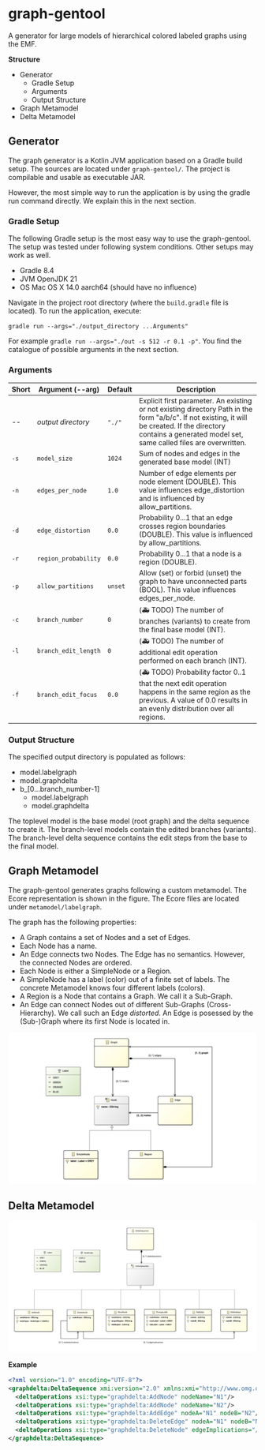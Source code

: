 # graph-gentool

A generator for large models of hierarchical colored labeled graphs using the EMF. 

**Structure**

* Generator
  * Gradle Setup
  * Arguments
  * Output Structure
* Graph Metamodel
* Delta Metamodel 

## Generator

The graph generator is a Kotlin JVM application based on a Gradle build setup.
The sources are located under ``graph-gentool/``. The project is compilable and usable as executable JAR.

However, the most simple way to run the application is by using the gradle run command directly. We explain this in the next section.

### Gradle Setup

The following Gradle setup is the most easy way to use the graph-gentool. The setup was tested under following system conditions. Other setups may work as well.

* Gradle        8.4
* JVM           OpenJDK 21
* OS            Mac OS X 14.0 aarch64 (should have no influence)

Navigate in the project root directory (where the ``build.gradle`` file is located). 
To run the application, execute:

```
gradle run --args="./output_directory ...Arguments" 
```
For example ``gradle run --args="./out -s 512 -r 0.1 -p"``. You find the catalogue of possible arguments in the next section.

### Arguments

Short | Argument (--arg)| Default | Description
--- | --- | --- | ---
-- | *output directory*  | ``"./"`` |                Explicit first parameter. An existing or not existing directory Path in the form "a/b/c". If not existing, it will be created. If the directory contains a generated model set, same called files are overwritten.
``-s``|  ``model_size``     | ``1024`` |      Sum of nodes and edges in the generated base model (INT)
``-n``| ``edges_per_node``  | ``1.0`` |        Number of edge elements per node element (DOUBLE). This value influences edge_distortion and is influenced by allow_partitions.
``-d``| ``edge_distortion``   | ``0.0`` |      Probability 0...1 that an edge crosses region boundaries (DOUBLE). This value is influenced by allow_partitions.
``-r``| ``region_probability`` | ``0.0`` |   Probability 0...1 that a node is a region (DOUBLE).
``-p``| ``allow_partitions``  | ``unset`` |    Allow (set) or forbid (unset) the graph to have unconnected parts (BOOL). This value influences edges_per_node.
``-c``| ``branch_number``    | ``0`` |     (:ambulance: TODO) The number of branches (variants) to create from the final base model (INT).
``-l``| ``branch_edit_length`` | ``0`` |   (:ambulance: TODO) The number of additional edit operation performed on each branch (INT).
``-f``| ``branch_edit_focus``  | ``0.0`` |   (:ambulance: TODO) Probability factor 0..1 that the next edit operation happens in the same region as the previous. A value of 0.0 results in an evenly distribution over all regions.

### Output Structure

The specified output directory is populated as follows:

* model.labelgraph
* model.graphdelta
* b_[0...branch_number-1]
  * model.labelgraph
  * model.graphdelta

The toplevel model is the base model (root graph) and the delta sequence to create it.
The branch-level models contain the edited branches (variants). The branch-level delta sequence contains the edit steps from the base to the final model.

## Graph Metamodel

The graph-gentool generates graphs following a custom metamodel. The Ecore representation is shown in the figure. The Ecore files are located under ``metamodel/labelgraph``.

The graph has the following properties:
* A Graph contains a set of Nodes and a set of Edges.
* Each Node has a name.
* An Edge connects two Nodes. The Edge has no semantics. However, the connected Nodes are ordered. 
* Each Node is either a SimpleNode or a Region.
* A SimpleNode has a label (color) out of a finite set of labels. The concrete Metamodel knows four different labels (colors).
* A Region is a Node that contains a Graph. We call it a Sub-Graph.
* An Edge can connect Nodes out of different Sub-Graphs (Cross-Hierarchy). We call such an Edge *distorted*. An Edge is posessed by the (Sub-)Graph where its first Node is located in.

![](doc/../doc/graph_metamodel_screenshot.png)

## Delta Metamodel

![](doc/../doc/delta_metamodel_screenshot.png)

**Example**

```XML
<?xml version="1.0" encoding="UTF-8"?>
<graphdelta:DeltaSequence xmi:version="2.0" xmlns:xmi="http://www.omg.org/XMI" xmlns:xsi="http://www.w3.org/2001/XMLSchema-instance" xmlns:graphdelta="http://st.tud.de/graphdelta">
  <deltaOperations xsi:type="graphdelta:AddNode" nodeName="N1"/>
  <deltaOperations xsi:type="graphdelta:AddNode" nodeName="N2"/>
  <deltaOperations xsi:type="graphdelta:AddEdge" nodeA="N1" nodeB="N2"/>
  <deltaOperations xsi:type="graphdelta:DeleteEdge" nodeA="N1" nodeB="N2"/>
  <deltaOperations xsi:type="graphdelta:DeleteNode" edgeImplications="//@deltaOperations.3" nodeName="N1"/>
</graphdelta:DeltaSequence>
```